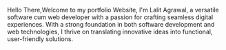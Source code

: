 Hello There,Welcome to my portfolio Website, I'm Lalit Agrawal, a versatile software cum web developer with a passion for crafting seamless digital experiences. With a strong foundation in both software development and web technologies, I thrive on translating innovative ideas into functional, user-friendly solutions.
